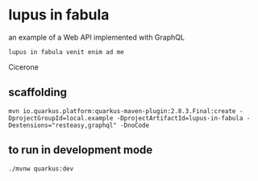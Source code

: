 # lupus in fabula

an example of a Web API implemented with GraphQL

```text
lupus in fabula venit enim ad me
```
Cicerone

## scaffolding

```shell
mvn io.quarkus.platform:quarkus-maven-plugin:2.8.3.Final:create -DprojectGroupId=local.example -DprojectArtifactId=lupus-in-fabula -Dextensions="resteasy,graphql" -DnoCode
```

## to run in development mode

```shell
./mvnw quarkus:dev
```

